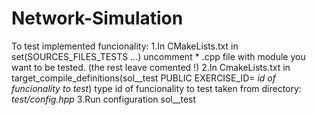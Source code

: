 # Network-Simulation

To test implemented funcionality:
  1.In CMakeLists.txt in set(SOURCES_FILES_TESTS ...) uncomment * .cpp file with module you want to be tested. (the rest leave      comented !)
  2.In CmakeLists.txt in target_compile_definitions(sol__test PUBLIC EXERCISE_ID= *id of funcionality to test*) type id of funcionality to test taken from directory: *test/config.hpp*
  3.Run configuration sol__test
